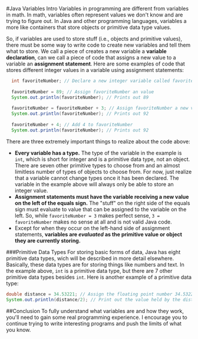 #Java Variables Intro
Variables in programming are different from variables in math. In math, variables often represent values we don't know and are trying to figure out. In Java and other programming languages, variables a more like containers that store objects or primitive data type values.

So, if variables are used to store stuff (i.e., objects and primitive values), there must be some way to write code to create new variables and tell them what to store. We call a piece of creates a new variable a **variable declaration**, can we call a piece of code that assigns a new value to a variable an **assignment statement**. Here are some examples of code that stores different integer values in a variable using assignment statements:

```java
  int favoriteNumber; // Declare a new integer variable called favoriteNumber
  
  favoriteNumber = 89; // Assign favoriteNumber an value
  System.out.println(favoriteNumber); // Prints out 89
  
  favoriteNumber = favoriteNumber + 3; // Assign favoriteNumber a new value.
  System.out.println(favoriteNumber); // Prints out 92
  
  favoriteNumber + 4; // Add 4 to favoriteNumber
  System.out.println(favoriteNumber); // Prints out 92
```

There are three extremely important things to realize about the code above:

* **Every variable has a type.** The type of the variable in the example is `int`, which is short for integer and is a primitive data type, not an object. There are seven other primitive types to choose from and an almost limitless number of types of objects to choose from. For now, just realize that a variable cannot change types once it has been declared. The variable in the example above will always only be able to store an integer value.
* **Assignment statements must have the variable receiving a new value on the left of the equals sign.** The "stuff" on the right side of the equals sign must evaluate to value that can be assigned to the variable on the left. So, while `favoriteNumber = 3` makes perfect sense, `3 = favoriteNumber` makes no sense at all and is not valid Java code.
* Except for when they occur on the left-hand side of assignment statements, **variables are *evaluated* as the primitive value or object they are currently storing.**

###Primitive Data Types
For storing basic forms of data, Java has eight primitive data types, wich will be described in more detail elsewhere. Basically, these data types are for storing things like numbers and text. In the example above, `int` is a primitive data type, but there are 7 other primitive data types besides `int`. Here is another example of a primitive data type:

```java
double distance = 34.53221; // Assign the floating point number 34.53221 to the distance variable
System.out.println(distance/2); // Print out the value held by the distance variable divided by two
```

##Conclusion
To fully understand what variables are and how they work, you'll need to gain some real programming experience. I encourage you to continue trying to write interesting programs and push the limits of what you know.
